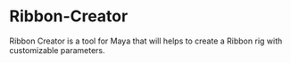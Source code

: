 # Ribbon-Creator
Ribbon Creator is a tool for Maya that will helps to create a Ribbon rig with customizable parameters.
